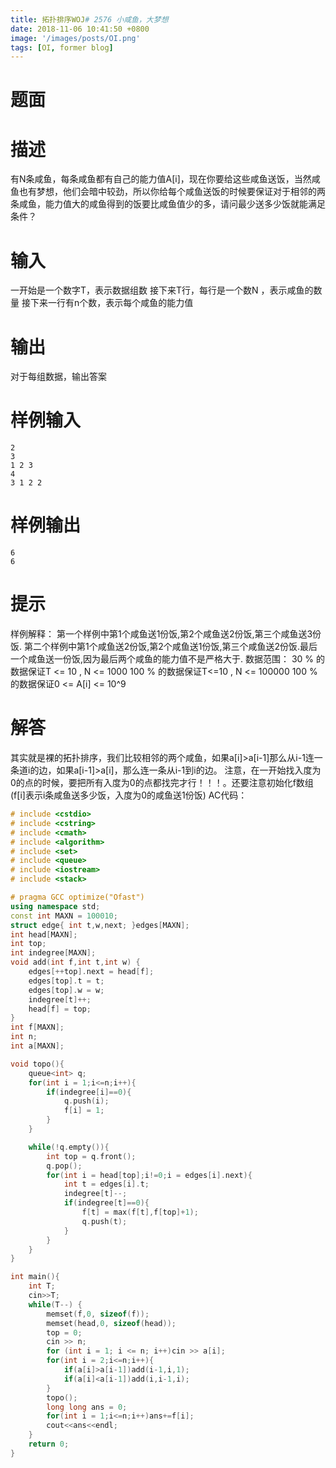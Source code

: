 ```yaml
---
title: 拓扑排序WOJ# 2576 小咸鱼，大梦想
date: 2018-11-06 10:41:50 +0800
image: '/images/posts/OI.png'
tags: [OI, former blog]
---
```


# 题面
#  描述
有N条咸鱼，每条咸鱼都有自己的能力值A[i]，现在你要给这些咸鱼送饭，当然咸鱼也有梦想，他们会暗中较劲，所以你给每个咸鱼送饭的时候要保证对于相邻的两条咸鱼，能力值大的咸鱼得到的饭要比咸鱼值少的多，请问最少送多少饭就能满足条件？
#  输入
一开始是一个数字T，表示数据组数 接下来T行，每行是一个数N ，表示咸鱼的数量 接下来一行有n个数，表示每个咸鱼的能力值
#  输出
对于每组数据，输出答案
#  样例输入
```
2
3
1 2 3
4
3 1 2 2
```
#  样例输出 
```
6
6
```
#  提示
样例解释：
第一个样例中第1个咸鱼送1份饭,第2个咸鱼送2份饭,第三个咸鱼送3份饭.
第二个样例中第1个咸鱼送2份饭,第2个咸鱼送1份饭,第三个咸鱼送2份饭.最后一个咸鱼送一份饭,因为最后两个咸鱼的能力值不是严格大于.
数据范围：
30 % 的数据保证T <= 10 , N <= 1000
100 % 的数据保证T<=10 , N <= 100000
100 % 的数据保证0 <= A[i] <= 10^9
# 解答
其实就是裸的拓扑排序，我们比较相邻的两个咸鱼，如果a[i]>a[i-1]那么从i-1连一条道i的边，如果a[i-1]>a[i]，那么连一条从i-1到i的边。
注意，在一开始找入度为0的点的时候，要把所有入度为0的点都找完才行！！！。还要注意初始化f数组(f[i]表示i条咸鱼送多少饭，入度为0的咸鱼送1份饭)
AC代码：
```cpp
# include <cstdio>
# include <cstring>
# include <cmath>
# include <algorithm>
# include <set>
# include <queue>
# include <iostream>
# include <stack>

# pragma GCC optimize("Ofast")
using namespace std;
const int MAXN = 100010;
struct edge{ int t,w,next; }edges[MAXN];
int head[MAXN];
int top;
int indegree[MAXN];
void add(int f,int t,int w) {
    edges[++top].next = head[f];
    edges[top].t = t;
    edges[top].w = w;
    indegree[t]++;
    head[f] = top;
}
int f[MAXN];
int n;
int a[MAXN];

void topo(){
    queue<int> q;
    for(int i = 1;i<=n;i++){
        if(indegree[i]==0){
            q.push(i);
            f[i] = 1;
        }
    }

    while(!q.empty()){
        int top = q.front();
        q.pop();
        for(int i = head[top];i!=0;i = edges[i].next){
            int t = edges[i].t;
            indegree[t]--;
            if(indegree[t]==0){
                f[t] = max(f[t],f[top]+1);
                q.push(t);
            }
        }
    }
}

int main(){
    int T;
    cin>>T;
    while(T--) {
        memset(f,0, sizeof(f));
        memset(head,0, sizeof(head));
        top = 0;
        cin >> n;
        for (int i = 1; i <= n; i++)cin >> a[i];
        for(int i = 2;i<=n;i++){
            if(a[i]>a[i-1])add(i-1,i,1);
            if(a[i]<a[i-1])add(i,i-1,i);
        }
        topo();
        long long ans = 0;
        for(int i = 1;i<=n;i++)ans+=f[i];
        cout<<ans<<endl;
    }
    return 0;
}
```